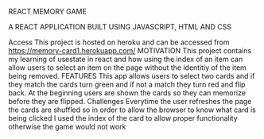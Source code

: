 REACT MEMORY GAME

A REACT APPLICATION BUILT USING JAVASCRIPT, HTML AND CSS

Access
This project is hosted on heroku and can be accessed from https://memory-card1.herokuapp.com/
MOTIVATION
This project contains my learning of usestate in react and how using the index of an item can allow users to select an item on the page without the identitiy of the item being removed.
FEATURES
This app allows users to select two cards and if they match the cards turn green and if not a match they turn red and flip back.
At the beginning users are shown the cards so they can memorize before they are flipped.
Challenges
Everytime the user refreshes the page the cards are shuffled so in order to allow the browser to know what card is being clicked I used the index of the card to allow proper functionality otherwise the game would not work



